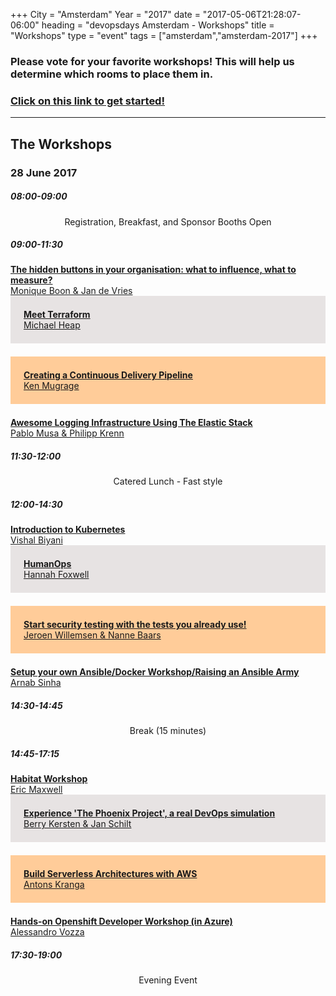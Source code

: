 +++
City = "Amsterdam"
Year = "2017"
date = "2017-05-06T21:28:07-06:00"
heading = "devopsdays Amsterdam - Workshops"
title = "Workshops"
type = "event"
tags = ["amsterdam","amsterdam-2017"]
+++

<style type="text/css">
.box-grey{padding:1.5em;margin-bottom:1.5em;background:#e7e3e3}
.box-lightorange{padding:1.5em;margin-bottom:1.5em;background:#ffcc99}
.centerstyle {text-align:center;}
</style>


<h3>Please vote for your favorite workshops! This will help us determine which rooms to place them in.</h3>
<h3><strong><a href="INSERT URL">Click on this link to get started!</a></strong></h3>
<hr>

<!-- <h2>Workshop Schedule</h2> -->
<div class = "row">
  <div class = "col-md-12">
    <h2>The Workshops</h2>
  </div>
</div>

<div class = "row">
  <div class = "col-md-12">
    <h3>28 June 2017</h3>
  </div>
</div>

<!-- this div is repeated for each timeslot -->
<div class = "row">
  <div class = "col-md-12">
    <time><h5>08:00-09:00</h5></time>
  </div>
</div>
<div class = "row">
  <div class = "col-md-12 box centerstyle">
    Registration, Breakfast, and Sponsor Booths Open
  </div>
</div>
<!-- end timeslot div -->
<!-- this div is repeated for each timeslot -->
<div class = "row">
  <div class = "col-md-12 ">
    <time><h5>09:00-11:30</h5></time>
  </div>
</div>
<div class = "row">
  <div class = "col-md-3 box">
    <a href="/events/2017-amsterdam/workshop/monique-boon/">
    <strong>The hidden buttons in your organisation: what to influence, what to measure?</strong><br />
    Monique Boon &amp; Jan de Vries
  </a>
  </div>
  <div class = "col-md-3 box-grey">
    <a href="/events/2017-amsterdam/workshop/michael-heap/">
    <strong>Meet Terraform</strong><br />
    Michael Heap
  </a>
  </div>
  <div class = "col-md-3 box-lightorange">
    <a href="/events/2017-amsterdam/workshop/ken-mugrage/">
    <strong>Creating a Continuous Delivery Pipeline</strong><br />
    Ken Mugrage
  </a>
  </div>
  <div class = "col-md-3 box">
    <a href="/events/2017-amsterdam/workshop/pablo-musa/">
    <strong>Awesome Logging Infrastructure Using The Elastic Stack</strong><br />
    Pablo Musa &amp; Philipp Krenn
  </a>
  </div>
</div>
<!-- end timeslot div -->
<!-- this div is repeated for each timeslot -->
<div class = "row">
  <div class = "col-md-12">
    <time><h5>11:30-12:00</h5></time>
  </div>
</div>
<div class = "row">
  <div class = "col-md-12 box centerstyle">
    Catered Lunch - Fast style
  </div>
</div>
<!-- end timeslot div -->
<!-- this div is repeated for each timeslot -->
<div class = "row">
  <div class = "col-md-12 ">
    <time><h5>12:00-14:30</h5></time>
  </div>
</div>
<div class = "row">
  <div class = "col-md-3 box">
    <a href="/events/2017-amsterdam/workshop/vishal-biyani/">
    <strong>Introduction to Kubernetes</strong><br />
    Vishal Biyani
  </a>
  </div>
  <div class = "col-md-3 box-grey">
    <a href="/events/2017-amsterdam/workshop/hannah-foxwell/">
    <strong>HumanOps</strong><br />
    Hannah Foxwell
  </a>
  </div>
  <div class = "col-md-3 box-lightorange">
    <a href="/events/2017-amsterdam/workshop/jeroen-willemsen/">
    <strong>Start security testing with the tests you already use!</strong><br />
    Jeroen Willemsen &amp; Nanne Baars
  </a>
  </div>
  <div class = "col-md-3 box">
    <a href="/events/2017-amsterdam/workshop/arnab-sinha/">
    <strong>Setup your own Ansible/Docker Workshop/Raising an Ansible Army</strong><br />
    Arnab Sinha
  </a>
  </div>
</div>
<!-- end timeslot div -->
<!-- this div is repeated for each timeslot -->
<div class = "row">
  <div class = "col-md-12">
    <time><h5>14:30-14:45</h5></time>
  </div>
</div>
<div class = "row">
  <div class = "col-md-12 box centerstyle">
    Break (15 minutes)
  </div>
</div>
<!-- end timeslot div -->
<!-- this div is repeated for each timeslot -->
<div class = "row">
  <div class = "col-md-12 ">
    <time><h5>14:45-17:15</h5></time>
  </div>
</div>
<div class = "row">
  <div class = "col-md-3 box">
    <a href="/events/2017-amsterdam/workshop/eric-maxwell/">
    <strong>Habitat Workshop</strong><br />
    Eric Maxwell
  </a>
  </div>
  <div class = "col-md-3 box-grey">
    <a href="/events/2017-amsterdam/workshop/berry-kersten/">
    <strong>Experience 'The Phoenix Project', a real DevOps simulation</strong><br />
    Berry Kersten &amp; Jan Schilt
  </a>
  </div>
  <div class = "col-md-3 box-lightorange">
    <a href="/events/2017-amsterdam/workshop/antons-kranga/">
    <strong>Build Serverless Architectures with AWS</strong><br />
    Antons Kranga
  </a>
  </div>
  <div class = "col-md-3 box">
    <a href="/events/2017-amsterdam/workshop/alessandro-vozza/">
    <strong>Hands-on Openshift Developer Workshop (in Azure)</strong><br />
    Alessandro Vozza
  </a>
  </div>
</div>
<!-- end timeslot div -->
<!-- this div is repeated for each timeslot -->
<div class = "row">
  <div class = "col-md-12">
    <time><h5>17:30-19:00</h5></time>
  </div>
</div>
<div class = "row">
  <div class = "col-md-12 box centerstyle">
    Evening Event
  </div>
</div>
<!-- end timeslot div -->
